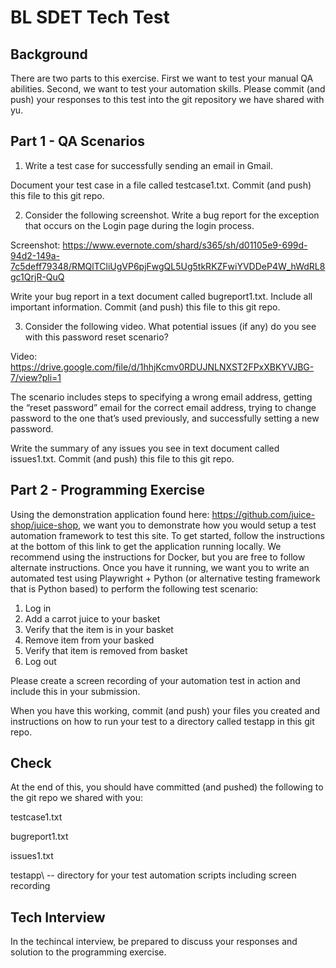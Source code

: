 
# BL SDET Tech Test

## Background

There are two parts to this exercise. First we want to test your manual QA abilities. Second, we want to test your automation skills. Please commit (and push) your responses to this test into the git repository we have shared with yu. 


## Part 1 - QA Scenarios


1. Write a test case for successfully sending an email in Gmail.

Document your test case in a file called testcase1.txt. Commit (and push)  this file to this git repo.


2. Consider the following screenshot. Write a bug report for the exception that occurs on the Login page during the login process. 

Screenshot: https://www.evernote.com/shard/s365/sh/d01105e9-699d-94d2-149a-7c5deff79348/RMQlTCliUgVP6pjFwgQL5Ug5tkRKZFwiYVDDeP4W_hWdRL8gc1QrjR-QuQ

Write your bug report in a text document called bugreport1.txt. Include all important information. Commit (and push) this file to this git repo.


3. Consider the following video. What potential issues (if any) do you see with this password reset scenario?

Video: https://drive.google.com/file/d/1hhjKcmv0RDUJNLNXST2FPxXBKYVJBG-7/view?pli=1

The scenario includes steps to specifying a wrong email address, getting the “reset password” email for the correct email address, trying to change password to the one that’s used previously, and successfully setting a new password.

Write the summary of any issues you see in text document called issues1.txt. Commit (and push) this file to this git repo.


## Part 2 - Programming Exercise

Using the demonstration application found here: https://github.com/juice-shop/juice-shop, we want you to demonstrate how you would setup a test automation framework to test this site. To get started, follow the instructions at the bottom of this link to get the application running locally. We recommend using the instructions for Docker, but you are free to follow alternate instructions. Once you have it running, we want you to write an automated test using Playwright + Python (or alternative testing framework that is Python based) to perform the following test scenario:

1. Log in
2. Add a carrot juice to your basket
3. Verify that the item is in your basket
4. Remove item from your basked
5. Verify that item is removed from basket
6. Log out

Please create a screen recording of your automation test in action and include this in your submission.

When you have this working, commit (and push) your files you created and instructions on how to run your test to a directory called testapp in this git repo.


## Check

At the end of this, you should have committed (and pushed) the following to the git repo we shared with you:

testcase1.txt

bugreport1.txt

issues1.txt

testapp\ -- directory for your test automation scripts including screen recording


## Tech Interview

In the techincal interview, be prepared to discuss your responses and solution to the programming exercise.
